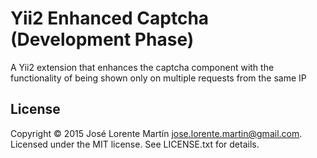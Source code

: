 Yii2 Enhanced Captcha (Development Phase)
=========================================

A Yii2 extension that enhances the captcha component with the functionality of 
being shown only on multiple requests from the same IP

## License 
Copyright &copy; 2015 José Lorente Martín <jose.lorente.martin@gmail.com>.
Licensed under the MIT license. See LICENSE.txt for details.